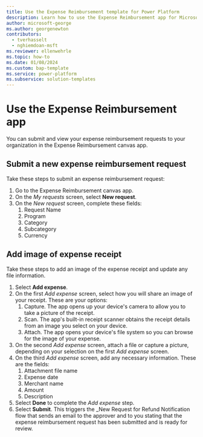 ```yaml
---
title: Use the Expense Reimbursement template for Power Platform
description: Learn how to use the Expense Reimbursement app for Microsoft Power Platform.
author: microsoft-george
ms.author: georgenewton
contributors:
  - tverhasselt
  - nghiemdoan-msft
ms.reviewer: ellenwehrle
ms.topic: how-to
ms.date: 01/08/2024
ms.custom: bap-template
ms.service: power-platform
ms.subservice: solution-templates
---
```


# Use the Expense Reimbursement app

You can submit and view your expense reimbursement requests to your organization in the Expense Reimbursement canvas app.

## Submit a new expense reimbursement request

Take these steps to submit an expense reimbursement request:

1. Go to the Expense Reimbursement canvas app.
1. On the _My requests_ screen, select **New request**.
1. On the _New request_ screen, complete these fields:
    1. Request Name
    1. Program
    1. Category
    1. Subcategory
    1. Currency

## Add image of expense receipt

Take these steps to add an image of the expense receipt and update any file information.

1. Select **Add expense**.
1. On the first _Add expense_ screen, select how you will share an image of your receipt. These are your options:
    1. Capture. The app opens up your device's camera to allow you to take a picture of the receipt.
    1. Scan. The app's built-in receipt scanner obtains the receipt details from an image you select on your device.
    1. Attach. The app opens your device's file system so you can browse for the image of your expense.
1. On the second _Add expense_ screen, attach a file or capture a picture, depending on your selection on the first _Add expense_ screen.
1. On the third _Add expense_ screen, add any necessary information. These are the fields:
    1. Attachment file name
    1. Expense date
    1. Merchant name
    1. Amount
    1. Description
1. Select **Done** to complete the _Add expense_ step.
1. Select **Submit**. This triggers the _New Request for Refund Notification flow that sends an email to the approver and to you stating that the expense reimbursement request has been submitted and is ready for review.
